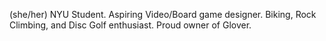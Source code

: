 (she/her)
NYU Student.
Aspiring Video/Board game designer.
Biking, Rock Climbing, and Disc Golf enthusiast.
Proud owner of Glover.
